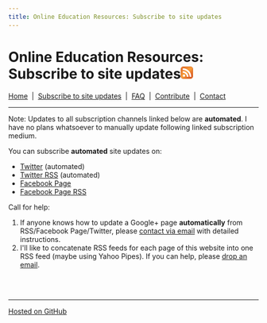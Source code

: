 ```yaml
---
title: Online Education Resources: Subscribe to site updates
---
```


# Online Education Resources: Subscribe to site updates<a href=""><img src="https://github.com/amberj/online-edu-resources/raw/gh-pages/feed-icon.png" alt="RSS Feed" /></a>
[Home](http://amberj.github.com/online-edu-resources/ "Online Educational Resources: Home") &nbsp;|&nbsp; [Subscribe to site updates](http://amberj.github.com/online-edu-resources/subscribe.html "Online Educational Resources: Subscribe to site updates") &nbsp;|&nbsp; [FAQ](http://amberj.github.com/online-edu-resources/faq.html "Online Educational Resources: FAQ") &nbsp;|&nbsp; [Contribute](http://amberj.github.com/online-edu-resources/contribute.html "Online Educational Reqources: Contribute") &nbsp;|&nbsp; [Contact](http://amberj.github.com/online-edu-resources/contact.html "Online Educational Resources: Contact")<br />

<hr />

Note: Updates to all subscription channels linked below are __automated__. I have no plans whatsoever to manually update following linked subscription medium.

You can subscribe __automated__ site updates on:
* [Twitter](https://twitter.com/#!/ResourcesEdu "ResourcesEdu on Twitter") (automated)
* [Twitter RSS](https://api.twitter.com/1/statuses/user_timeline.rss?screen_name=ResourcesEdu "RSS feed of ResourcesEdu's Twitter stream") (automated)
* [Facebook Page](https://www.facebook.com/pages/Online-Edu-Resources/193711327397725 "Online Edu Resources Facebook Page")
* [Facebook Page RSS](https://www.facebook.com/feeds/page.php?id=193711327397725&format=rss20 "RSS feed of Online Edu Resources Facebook Page")

Call for help:
1. If anyone knows how to update a Google+ page __automatically__ from RSS/Facebook Page/Twitter, please [contact via email](http://amberj.github.com/online-edu-resources/contact.html "Contact") with detailed instructions.
2. I'll like to concatenate RSS feeds for each page of this website into one RSS feed (maybe using Yahoo Pipes). If you can help, please [drop an email](http://amberj.github.com/online-edu-resources/contact.html "Contact").

<br /><br />
<hr />

[Hosted on GitHub](https://github.com/amberj/online-edu-resources "online-edu-resources on GitHub")
